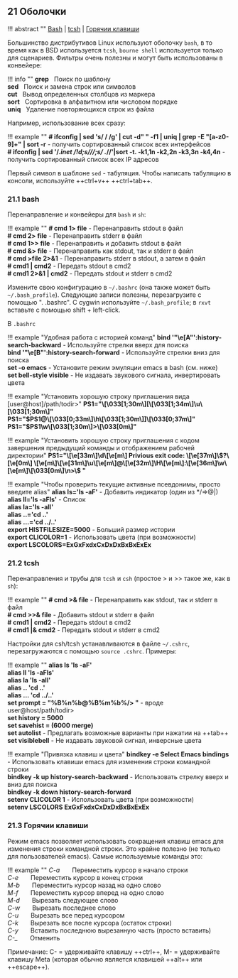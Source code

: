 ## 21 Оболочки

!!! abstract ""
    [Bash](#211-bash) | [tcsh](#212-tcsh) | [Горячии клавиши](#213-горячии-клавиши)

Большинство дистрибутивов Linux используют оболочку `bash`, в то время как в BSD используется `tcsh`, `bourne shell` используется только для сценариев. Фильтры очень полезны и могут быть использованы в конвейере:

!!! info ""
    **grep** &nbsp; Поиск по шаблону  
    **sed** &nbsp; Поиск и замена строк или символов  
    **cut** &nbsp; Вывод определенных столбцов из маркера  
    **sort** &nbsp; Сортировка в алфавитном или числовом порядке  
    **uniq** &nbsp; Удаление повторяющихся строк из файла  

Например, использование всех сразу:

!!! example ""
    **# ifconfig | sed 's/  / /g' | cut -d" " -f1 | uniq | grep -E "[a-z0-9]+" | sort -r**  - получить сортированный список всех интерфейсов  
    **# ifconfig | sed '/.*inet /!d;s///;s/ .*//'|sort -t. -k1,1n -k2,2n -k3,3n -k4,4n**    - получить сортированный список всех IP адресов  

Первый символ в шаблоне `sed` - табуляция. Чтобы написать табуляцию в консоли, используйте ++ctrl+v++ ++ctrl+tab++.

### 21.1 bash

Перенаправление и конвейеры для `bash` и `sh`:

!!! example ""
    **# cmd 1&gt; file**                                - Перенаправить stdout в файл  
    **# cmd 2&gt; file**                                - Перенаправить stderr в файл  
    **# cmd 1&gt;&gt; file**                            - Перенаправить и добавить stdout в файл  
    **# cmd &amp;&gt; file**                            - Перенаправить как stdout, так и stderr в файл  
    **# cmd &gt;file 2&gt;&amp;1**                      - Перенаправить stderr в stdout, а затем в файл  
    **# cmd1 | cmd2**                                     - Передать stdout в cmd2  
    **# cmd1 2&gt;&amp;1 | cmd2**                         - Передать stdout и stderr в cmd2  

Измените свою конфигурацию в `~/.bashrc` (она также может быть `~/.bash_profile`). Следующие записи полезны, перезагрузите с помощью ". .bashrc". С cygwin используйте `~/.bash_profile`; в `rxvt` вставьте с помощью shift + left-click.

В `.bashrc`

!!! example "Удобная работа с историей команд"
    **bind '"\e[A"':history-search-backward** - Используйте стрелки вверх для поиска  
    **bind '"\e[B"':history-search-forward**  - Используйте стрелки вниз для поиска  
    **set -o emacs**                          - Установите режим эмуляции emacs в bash (см. ниже)  
    **set bell-style visible**                - Не издавать звукового сигнала, инвертировать цвета  

!!! example "Установить хорошую строку приглашения вида [user@host]/path/todir&gt;"
    **PS1="\\[\033[1;30m\\][\\[\033[1;34m\\]\u\\[\\033[1;30m\\]"**  
    **PS1="\$PS1&commat;\\[\033[0;33m\\]\\h\\[\033[1;30m\\]]\\[\033[0;37m\\]"**  
    **PS1="\$PS1\w\\[\033[1;30m\\]&gt;\\[\033[0m\\]"**  

!!! example "Установить хорошую строку приглашения с кодом завершения предыдущий команды и отображением рабочей директории"
    **PS1="\\[\e[33m\\]\d\\[\e[m\\] Privious exit code: \\[\e[37m\\]\\&#36;?\\[\e[0m\\] \\[\e[m\\]\\[\e[31m\\]\u\\[\e[m\\]@\\[\e[32m\\]\H\\[\e[m\\]:\\[\e[36m\\]\w\\[\e[m\\]\\[\033[0m\\]\n>\\$ "**

!!! example "Чтобы проверить текущие активные псевдонимы, просто введите alias"
    **alias ls='ls -aF'**                    - Добавить индикатор (один из \*/=&gt;@|)  
    **alias ll='ls -aFls'**                  - Список  
    **alias la='ls -all'**  
    **alias ..='cd ..'**  
    **alias ...='cd ../..'**  
    **export HISTFILESIZE=5000**              - Больший размер истории  
    **export CLICOLOR=1**                     - Использовать цвета (при возможности)  
    **export LSCOLORS=ExGxFxdxCxDxDxBxBxExEx**  

### 21.2 tcsh
Перенаправления и трубы для `tcsh` и `csh` (простое &gt; и &gt;&gt; такое же, как в `sh`):

!!! example ""
    **# cmd &gt;&amp; file**                         - Перенаправить как stdout, так и stderr в файл  
    **# cmd &gt;&gt;&amp; file**                     - Добавить stdout и stderr в файл  
    **# cmd1 | cmd2**                                  - Передать stdout в cmd2  
    **# cmd1 |&amp; cmd2**                             - Передать stdout и stderr в cmd2  


Настройки для csh/tcsh устанавливаются в файле `~/.cshrc`, перезагружаются с помощью `source .cshrc`. Примеры:

!!! example ""
    **alias ls 'ls -aF'**  
    **alias ll 'ls -aFls'**  
    **alias la 'ls -all'**  
    **alias .. 'cd ..'**  
    **alias ... 'cd ../..'**  
    **set prompt = "%B%n%b@%B%m%b%/> "**    - вроде user@host/path/todir&gt;  
    **set history = 5000**  
    **set savehist = (6000 merge)**  
    **set autolist**                        - Предлагать возможные варианты при нажатии на ++tab++  
    **set visiblebell**                     - Не издавать звуковой сигнал, инверсные цвета  

!!! example "Привязка клавиш и цвета"
    **bindkey -e     Select Emacs bindings**  - Использовать клавиши emacs для изменения строки командной строки  
    **bindkey -k up history-search-backward** - Использовать стрелку вверх и вниз для поиска  
    **bindkey -k down history-search-forward**  
    **setenv CLICOLOR 1**                     - Использовать цвета (при возможности)  
    **setenv LSCOLORS ExGxFxdxCxDxDxBxBxExEx**  

### 21.3 Горячии клавиши

Режим emacs позволяет использовать сокращения клавиш emacs для изменения строки командной строки. Это крайне полезно (не только для пользователей emacs). Самые используемые команды это:

!!! example ""
    *C-a* &nbsp; &nbsp; &nbsp; Переместить курсор в начало строки  
    *C-e* &nbsp; &nbsp; &nbsp; Переместить курсор в конец строки  
    *M-b* &nbsp; &nbsp; &nbsp; Переместить курсор назад на одно слово  
    *M-f* &nbsp; &nbsp; &nbsp; Переместить курсор вперед на одно слово  
    *M-d* &nbsp; &nbsp; &nbsp; Вырезать следующее слово  
    *C-w* &nbsp; &nbsp; &nbsp; Вырезать последнее слово  
    *C-u* &nbsp; &nbsp; &nbsp; Вырезать все перед курсором  
    *C-k* &nbsp; &nbsp; &nbsp; Вырезать все после курсора (остаток строки)  
    *C-y* &nbsp; &nbsp; &nbsp; Вставить последнюю вырезанную часть (просто вставить)  
    *C-_* &nbsp; &nbsp; &nbsp; Отменить  

Примечание: C- = удерживайте клавишу ++ctrl++, M- = удерживайте клавишу Meta (которая обычно является клавишей ++alt++ или ++escape++).
